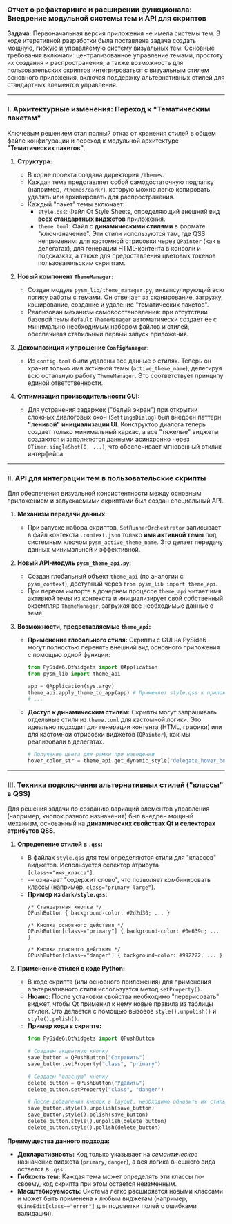 ### Отчет о рефакторинге и расширении функционала: Внедрение модульной системы тем и API для скриптов

**Задача:**
Первоначальная версия приложения не имела системы тем. В ходе итеративной разработки была поставлена задача создать мощную, гибкую и управляемую систему визуальных тем. Основные требования включали: централизованное управление темами, простоту их создания и распространения, а также возможность для пользовательских скриптов интегрироваться с визуальным стилем основного приложения, включая поддержку альтернативных стилей для стандартных элементов управления.

---

### I. Архитектурные изменения: Переход к "Тематическим пакетам"

Ключевым решением стал полный отказ от хранения стилей в общем файле конфигурации и переход к модульной архитектуре **"Тематических пакетов"**.

1.  **Структура:**
    *   В корне проекта создана директория `/themes`.
    *   Каждая тема представляет собой самодостаточную подпапку (например, `/themes/dark/`), которую можно легко копировать, удалять или архивировать для распространения.
    *   Каждый "пакет" темы включает:
        *   `style.qss`: Файл Qt Style Sheets, определяющий внешний вид **всех стандартных виджетов** приложения.
        *   `theme.toml`: Файл с **динамическими стилями** в формате "ключ-значение". Эти стили используются там, где QSS неприменим: для кастомной отрисовки через `QPainter` (как в делегатах), для генерации HTML-контента в консоли и подсказках, а также для предоставления цветовых токенов пользовательским скриптам.

2.  **Новый компонент `ThemeManager`:**
    *   Создан модуль `pysm_lib/theme_manager.py`, инкапсулирующий всю логику работы с темами. Он отвечает за сканирование, загрузку, кэширование, создание и удаление "тематических пакетов".
    *   Реализован механизм самовосстановления: при отсутствии базовой темы `default` `ThemeManager` автоматически создает ее с минимально необходимым набором файлов и стилей, обеспечивая стабильный первый запуск приложения.

3.  **Декомпозиция и упрощение `ConfigManager`:**
    *   Из `config.toml` были удалены все данные о стилях. Теперь он хранит только имя активной темы (`active_theme_name`), делегируя всю остальную работу `ThemeManager`. Это соответствует принципу единой ответственности.

4.  **Оптимизация производительности GUI:**
    *   Для устранения задержек ("белый экран") при открытии сложных диалоговых окон (`SettingsDialog`) был внедрен паттерн **"ленивой" инициализации UI**. Конструктор диалога теперь создает только минимальный каркас, а все "тяжелые" виджеты создаются и заполняются данными асинхронно через `QTimer.singleShot(0, ...)`, что обеспечивает мгновенный отклик интерфейса.

---

### II. API для интеграции тем в пользовательские скрипты

Для обеспечения визуальной консистентности между основным приложением и запускаемыми скриптами был создан специальный API.

1.  **Механизм передачи данных:**
    *   При запуске набора скриптов, `SetRunnerOrchestrator` записывает в файл контекста `.context.json` только **имя активной темы** под системным ключом `pysm_active_theme_name`. Это делает передачу данных минимальной и эффективной.

2.  **Новый API-модуль `pysm_theme_api.py`:**
    *   Создан глобальный объект `theme_api` (по аналогии с `pysm_context`), доступный через `from pysm_lib import theme_api`.
    *   При первом импорте в дочернем процессе `theme_api` читает имя активной темы из контекста и инициализирует свой собственный экземпляр `ThemeManager`, загружая все необходимые данные о теме.

3.  **Возможности, предоставляемые `theme_api`:**
    *   **Применение глобального стиля:** Скрипты с GUI на PySide6 могут полностью перенять внешний вид основного приложения с помощью одной функции:
        ```python
        from PySide6.QtWidgets import QApplication
        from pysm_lib import theme_api
        
        app = QApplication(sys.argv)
        theme_api.apply_theme_to_app(app) # Применяет style.qss к приложению
        # ...
        ```
    *   **Доступ к динамическим стилям:** Скрипты могут запрашивать отдельные стили из `theme.toml` для кастомной логики. Это идеально подходит для генерации контента (HTML, графики) или для кастомной отрисовки виджетов (`QPainter`), как мы реализовали в делегатах.
        ```python
        # Получение цвета для рамки при наведении
        hover_color_str = theme_api.get_dynamic_style("delegate_hover_border")
        ```

---

### III. Техника подключения альтернативных стилей ("классы" в QSS)

Для решения задачи по созданию вариаций элементов управления (например, кнопок разного назначения) был внедрен мощный механизм, основанный на **динамических свойствах Qt и селекторах атрибутов QSS**.

1.  **Определение стилей в `.qss`:**
    *   В файлах `style.qss` для тем определяются стили для "классов" виджетов. Используется селектор атрибута `[class~="имя_класса"]`.
    *   `~=` означает "содержит слово", что позволяет комбинировать классы (например, `class="primary large"`).
    *   **Пример из `dark/style.qss`:**
        ```qss
        /* Стандартная кнопка */
        QPushButton { background-color: #2d2d30; ... }

        /* Кнопка основного действия */
        QPushButton[class~="primary"] { background-color: #0e639c; ... }

        /* Кнопка опасного действия */
        QPushButton[class~="danger"] { background-color: #992222; ... }
        ```

2.  **Применение стилей в коде Python:**
    *   В коде скрипта (или основного приложения) для применения альтернативного стиля используется метод `setProperty()`.
    *   **Нюанс:** После установки свойства необходимо "перерисовать" виджет, чтобы Qt применил к нему новые правила из таблицы стилей. Это делается с помощью вызовов `style().unpolish()` и `style().polish()`.
    *   **Пример кода в скрипте:**
        ```python
        from PySide6.QtWidgets import QPushButton

        # Создаем акцентную кнопку
        save_button = QPushButton("Сохранить")
        save_button.setProperty("class", "primary")

        # Создаем "опасную" кнопку
        delete_button = QPushButton("Удалить")
        delete_button.setProperty("class", "danger")

        # После добавления кнопок в layout, необходимо обновить их стиль
        save_button.style().unpolish(save_button)
        save_button.style().polish(save_button)
        delete_button.style().unpolish(delete_button)
        delete_button.style().polish(delete_button)
        ```

**Преимущества данного подхода:**
*   **Декларативность:** Код только указывает на *семантическое* назначение виджета (`primary`, `danger`), а вся логика внешнего вида остается в `.qss`.
*   **Гибкость тем:** Каждая тема может определять эти классы по-своему, код скрипта при этом остается неизменным.
*   **Масштабируемость:** Система легко расширяется новыми классами и может быть применена к любым виджетам (например, `QLineEdit[class~="error"]` для подсветки полей с ошибками валидации).